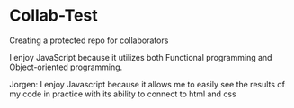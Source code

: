 # Collab-Test
Creating a protected repo for collaborators

I enjoy JavaScript because it utilizes both Functional programming and Object-oriented programming.


Jorgen: I enjoy Javascript because it allows me to easily see the results of my code in practice with its ability to connect to html and css

